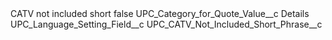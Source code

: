<?xml version="1.0" encoding="UTF-8"?>
<CustomMetadata xmlns="http://soap.sforce.com/2006/04/metadata" xmlns:xsi="http://www.w3.org/2001/XMLSchema-instance" xmlns:xsd="http://www.w3.org/2001/XMLSchema">
    <label>CATV not included short</label>
    <protected>false</protected>
    <values>
        <field>UPC_Category_for_Quote_Value__c</field>
        <value xsi:type="xsd:string">Details</value>
    </values>
    <values>
        <field>UPC_Language_Setting_Field__c</field>
        <value xsi:type="xsd:string">UPC_CATV_Not_Included_Short_Phrase__c</value>
    </values>
</CustomMetadata>
